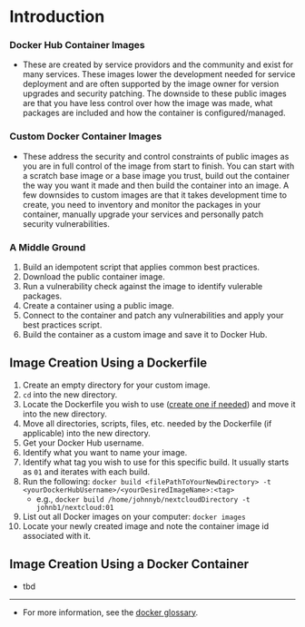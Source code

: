 # Introduction
### Docker Hub Container Images
- These are created by service providors and the community and exist for many services. These images lower the development needed for service deployment and are often supported by the image owner for version upgrades and security patching. The downside to these public images are that you have less control over how the image was made, what packages are included and how the container is configured/managed.

### Custom Docker Container Images
- These address the security and control constraints of public images as you are in full control of the image from start to finish. You can start with a scratch base image or a base image you trust, build out the container the way you want it made and then build the container into an image. A few downsides to custom images are that it takes development time to create, you need to inventory and monitor the packages in your container, manually upgrade your services and personally patch security vulnerabilities.

### A Middle Ground
1. Build an idempotent script that applies common best practices.
1. Download the public container image.
1. Run a vulnerability check against the image to identify vulerable packages.
1. Create a container using a public image.
1. Connect to the container and patch any vulnerabilities and apply your best practices script.
1. Build the container as a custom image and save it to Docker Hub.

## Image Creation Using a Dockerfile
1. Create an empty directory for your custom image.
1. ``cd`` into the new directory. 
1. Locate the Dockerfile you wish to use ([create one if needed](https://github.com/brian-tex/public-documentation/blob/main/procedures/docker/How%20to%20Create%20a%20Dockerfile.md)) and move it into the new directory.
1. Move all directories, scripts, files, etc. needed by the Dockerfile (if applicable) into the new directory.
1. Get your Docker Hub username.
1. Identify what you want to name your image.
1. Identify what tag you wish to use for this specific build. It usually starts as ```01``` and iterates with each build.
1. Run the following: ```docker build <filePathToYourNewDirectory> -t <yourDockerHubUsername>/<yourDesiredImageName>:<tag>```
    - e.g., ```docker build /home/johnnyb/nextcloudDirectory -t johnb1/nextcloud:01```
1. List out all Docker images on your computer: ```docker images```
1. Locate your newly created image and note the container image id associated with it.

## Image Creation Using a Docker Container
- tbd
---
- For more information, see the [docker glossary](https://github.com/brian-tex/public-documentation/blob/main/reference/docker/glossary.md).
